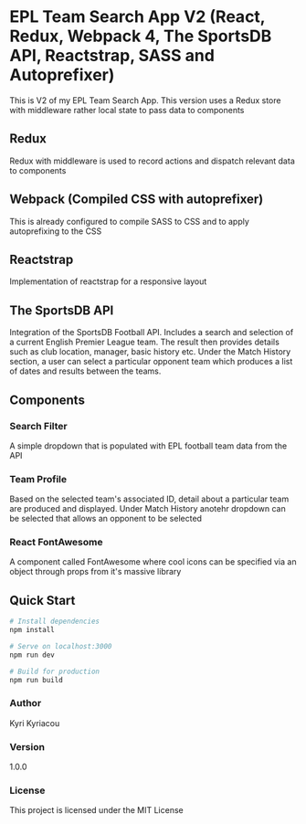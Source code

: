 # EPL Team Search App V2 (React, Redux, Webpack 4, The SportsDB API, Reactstrap, SASS and Autoprefixer)
This is V2 of my EPL Team Search App. This version uses a Redux store with middleware rather local state to pass data to components

## Redux
Redux with middleware is used to record actions and dispatch relevant data to components

## Webpack (Compiled CSS with autoprefixer)
This is already configured to compile SASS to CSS and to apply autoprefixing to the CSS

## Reactstrap
Implementation of reactstrap for a responsive layout

## The SportsDB API
Integration of the SportsDB Football API. Includes a search and selection of a current English Premier League team. The result then provides details such as club location, manager, basic history etc. Under the Match History section, a user can select a particular opponent team which produces a list of dates and results between the teams.

## Components

### Search Filter
A simple dropdown that is populated with EPL football team data from the API

### Team Profile
Based on the selected team's associated ID, detail about a particular team are produced and displayed. Under Match History anotehr dropdown can be selected that allows an opponent to be selected

<!-- ### Match History
A sub component of Team Detail, Match History is generated from the Team Detail dropdown selection. It displays a history of matches between the two selected sides, including dates and scores. -->

### React FontAwesome
A component called FontAwesome where cool icons can be specified via an object through props from it's massive library 

## Quick Start

``` bash
# Install dependencies
npm install

# Serve on localhost:3000
npm run dev

# Build for production
npm run build
```
### Author

Kyri Kyriacou

### Version

1.0.0

### License

This project is licensed under the MIT License
